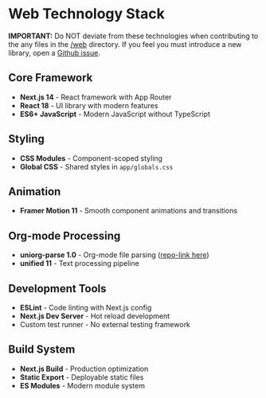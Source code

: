 # Web Technology Stack

**IMPORTANT:** Do NOT deviate from these technologies when contributing to the any files in the [/web](../../web/) directory. If you feel you must introduce a new library, open a [Github issue](https://github.com/simon-duchastel/org-social-viewer/issues/new).

## Core Framework
- **Next.js 14** - React framework with App Router
- **React 18** - UI library with modern features
- **ES6+ JavaScript** - Modern JavaScript without TypeScript

## Styling
- **CSS Modules** - Component-scoped styling
- **Global CSS** - Shared styles in `app/globals.css`

## Animation
- **Framer Motion 11** - Smooth component animations and transitions

## Org-mode Processing
- **uniorg-parse 1.0** - Org-mode file parsing ([repo-link here](https://github.com/rasendubi/uniorg))
- **unified 11** - Text processing pipeline

## Development Tools
- **ESLint** - Code linting with Next.js config
- **Next.js Dev Server** - Hot reload development
- Custom test runner - No external testing framework

## Build System
- **Next.js Build** - Production optimization
- **Static Export** - Deployable static files
- **ES Modules** - Modern module system
